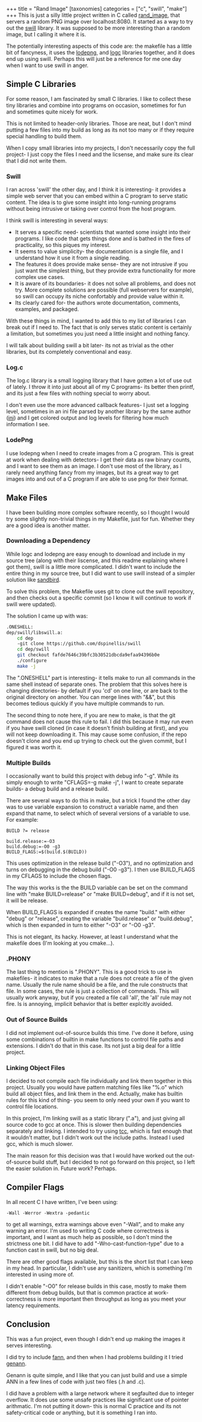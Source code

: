 +++
title = "Rand Image"
[taxonomies]
categories = ["c", "swill", "make"]
+++
This is just a silly little project written in C called
[rand\_image](https://github.com/nsmryan/rand_image), that servers a random PNG
image over localhost:8080. It started as a way to try out the
[swill](https://github.com/dspinellis/swill) library. It was supposed to be
more interesting than a random image, but I calling it where it is.


The potentially interesting aspects of this code are: the makefile has a little
bit of fancyness, it uses the [lodepng](https://github.com/lvandeve/lodepng),
and [logc](https://github.com/rxi/log.c) libraries together, and it does end up
using swill. Perhaps this will just be a reference for me one day when I want
to use swill in anger.


## Simple C Libraries
For some reason, I am fascinated by small C libraries. I like to collect these
tiny libraries and combine into programs on occasion, sometimes for fun and
sometimes quite nicely for work.


This is not limited to header-only libraries. Those are neat, but I don't mind
putting a few files into my build as long as its not too many or if they
require special handling to build them.


When I copy small libraries into my projects, I don't necessarily copy the full
project- I just copy the files I need and the licsense, and make sure its clear
that I did not write them.



### Swill
I ran across 'swill' the other day, and I think it is interesting- it provides
a simple web server that you can embed within a C program to serve static
content. The idea is to give some insight into long-running programs without
being intrusive or taking over control from the host program.


I think swill is interesting in several ways: 

  * It serves a specific need- scientists that wanted some insight into their programs. I
  like code that gets things done and is bathed in the fires of practicality, so this
  piques my interest.
  * It seems to value simplicity- the documentation is a single file, and I understand how it
  use it from a single reading.
  * The features it does provide make sense- they are not intrusive if you just want the
  simplest thing, but they provide extra functionality for more complex use cases.
  * It is aware of its boundaries- it does not solve all problems, and does not try.
  More complete solutions are possible (full webservers for example), so swill can
  occupy its niche confortably and provide value within it.
  * Its clearly cared for- the authors wrote documentation, comments, examples, and packaged.
  

With these things in mind, I wanted to add this to my list of libraries I can
break out if I need to. The fact that is only serves static content is
certainly a limitation, but sometimes you just need a little insight and
nothing fancy.

I will talk about building swill a bit later- its not as trivial as the other
libraries, but its completely conventional and easy.

### Log.c
The log.c library is a small logging library that I have gotten a lot of use
out of lately.  I throw it into just about all of my C programs- its better
then printf, and its just a few files with nothing special to worry about.


I don't even use the more advanced callback features- I just set a logging
level, sometimes in an ini file parsed by another library by the same author
([ini](https://github.com/rxi/ini)) and I get colored output and log levels for
filtering how much information I see.

### LodePng
I use lodepng when I need to create images from a C program. This is great at
work when dealing with detectors- I get their data as raw binary counts, and I
want to see them as an image.  I don't use most of the library, as I rarely
need anything fancy from my images, but its a great way to get images into and
out of a C program if are able to use png for their format.


## Make Files
I have been building more complex software recently, so I thought I would try
some slightly non-trivial things in my Makefile, just for fun. Whether they are
a good idea is another matter.


### Downloading a Dependency
While logc and lodepng are easy enough to download and include in my source
tree (along with their liscense, and this readme explaining where I got them),
swill is a little more complicated. I didn't want to include the entire thing
in my source tree, but I did want to use swill instead of a simpler solution
like [sandbird](https://github.com/rxi/sandbird).


To solve this problem, the Makefile uses git to clone out the swill repository,
and then checks out a specific commit (so I know it will continue to work if
swill were updated).


The solution I came up with was:
```bash
.ONESHELL:
dep/swill/libswill.a:
	cd dep 
	-git clone https://github.com/dspinellis/swill
	cd dep/swill
	git checkout fafde7646c39bfc3b30521dbcda9efaa94396b0e
	./configure
	make -j
```
The ".ONESHELL" part is interesting- it tells make to run all commands in the
same shell instead of separate ones. The problem that this solves here is
changing directories- by default if you 'cd' on one line, or are back to the
original directory on another. You can merge lines with "&&", but this becomes
tedious quickly if you have multiple commands to run.


The second thing to note here, if you are new to make, is that the git command
does not cause this rule to fail. I did this because it may run even if you
have swill cloned (in case it doesn't finish building at first), and you will
not keep downloading it. This may cause some confusion, if the repo doesn't
clone and you end up trying to check out the given commit, but I figured it was
worth it.


### Multiple Builds
I occasionally want to build this project with debug info "-g". While its simply enough to 
write "CFLAGS=-g make -j", I want to create separate builds- a debug build and a release build.


There are several ways to do this in make, but a trick I found the other day
was to use variable expansion to construct a variable name, and then expand
that name, to select which of several versions of a variable to use. For
example:
```
BUILD ?= release

build.release:=-O3
build.debug:=-O0 -g3
BUILD_FLAGS:=$(build.$(BUILD))
```
This uses optimization in the release build ("-O3"), and no optimization and
turns on debugging in the debug build ("-O0 -g3"). I then use BUILD\_FLAGS in
my CFLAGS to include the chosen flags.

The way this works is the the BUILD variable can be set on the command line
with "make BUILD=release" or "make BUILD=debug", and if it is not set, it will
be release.

When BUILD\_FLAGS is expanded if creates the name "build." with either "debug"
or "release", creating the variable "build.release" or "build.debug", which is
then expanded in turn to either "-O3" or "-O0 -g3".


This is not elegant, its hacky. However, at least I understand what the
makefile does (I'm looking at you cmake...).


### .PHONY
The last thing to mention is ".PHONY". This is a good trick to use in
makefiles- it indicates to make that a rule does not create a file of the given
name. Usually the rule name should be a file, and the rule constructs that
file. In some cases, the rule is just a collection of commands. This will
usually work anyway, but if you created a file call 'all', the 'all' rule may
not fire. Is is annoying, implicit behavior that is better explcitly avoided.


### Out of Source Builds
I did not implement out-of-source builds this time. I've done it before, using
some combinations of builtin in make functions to control file paths and
extensions. I didn't do that in this case.  Its not just a big deal for a
little project.


### Linking Object Files
I decided to not compile each file individually and link them together in this
project. Usually you would have pattern matching files like "%.o" which build all
object files, and link them in the end. Actually, make has builtin rules for
this kind of thing- you seem to only need your own if you want to control
file locations.


In this project, I'm linking swill as a static library (".a"), and just giving
all source code to gcc at once. This is slower then building dependencies
separately and linking. I intended to try using
[tcc](https://github.com/TinyCC/tinycc), which is fast enough that it wouldn't
matter, but I didn't work out the include paths. Instead I used gcc, which is
much slower.


The main reason for this decision was that I would have worked out the
out-of-source build stuff, but I decided to not go forward on this project, so
I left the easier solution in. Future work? Perhaps.

## Compiler Flags
In all recent C I have written, I've been using:
```
-Wall -Werror -Wextra -pedantic
```
to get all warnings, extra warnings above even "-Wall", and to make any warning an error.
I'm used to writing C code where correctness is important, and I want as much
help as possible, so I don't mind the strictness one bit. I did have to add 
"-Wno-cast-function-type" due to a function cast in swill, but no big deal.


There are other good flags available, but this is the short list that I can keep
in my head. In particular, I didn't use any sanitizers, which is something I'm
interested in using more of.


I didn't enable "-O0" for release builds in this case, mostly to make them
different from debug builds, but that is common practice at work- correctness
is more important then throughput as long as you meet your latency requirements.


## Conclusion
This was a fun project, even though I didn't end up making the images it serves
interesting. 


I did try to include [fann](https://github.com/libfann/fann), and
then when I had problems building it I tried [genann](https://github.com/codeplea/genann).


Genann is quite simple, and I like that you can just build and use a simple ANN
in a few lines of code with just two files (.h and .c).


I did have a problem with a large network where it segfaulted due to integer
overflow. It does use some unsafe practices like significant
use of pointer arithmatic. I'm not putting it down- this is normal C practice
and its not safety-critical code or anything, but it is something I ran into.

